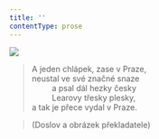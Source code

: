 ```yaml
---
title: ''
contentType: prose
---
```


![](../Images/117.jpg)

> A jeden chlápek, zase v Praze,  
> neustal ve své značné snaze  
>          a psal dál hezky česky  
>          Learovy třesky plesky,  
> a tak je přece vydal v Praze.

> (Doslov a obrázek překladatele)
